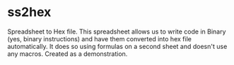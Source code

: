 # ss2hex
Spreadsheet to Hex file.
This spreadsheet allows us to write code in Binary (yes, binary instructions) and have them converted into hex file automatically. It does so using formulas on a second sheet and doesn't use any macros.
Created as a demonstration.
